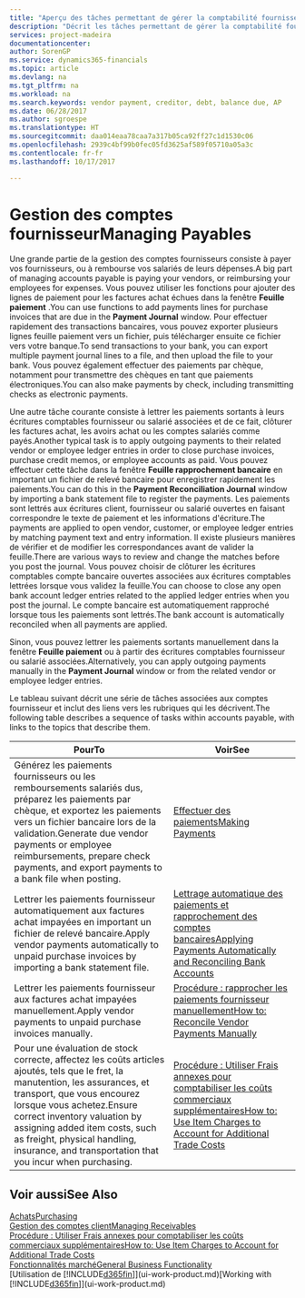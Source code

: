 ```yaml
---
title: "Aperçu des tâches permettant de gérer la comptabilité fournisseur| Microsoft Docs"
description: "Décrit les tâches permettant de gérer la comptabilité fournisseur, par exemple, le paiement des créditeurs ou le lettrage de paiements sortants dans la comptabilité pour clôturer des factures ou des avoirs."
services: project-madeira
documentationcenter: 
author: SorenGP
ms.service: dynamics365-financials
ms.topic: article
ms.devlang: na
ms.tgt_pltfrm: na
ms.workload: na
ms.search.keywords: vendor payment, creditor, debt, balance due, AP
ms.date: 06/28/2017
ms.author: sgroespe
ms.translationtype: HT
ms.sourcegitcommit: daa014eaa78caa7a317b05ca92ff27c1d1530c06
ms.openlocfilehash: 2939c4bf99b0fec05fd3625af589f05710a05a3c
ms.contentlocale: fr-fr
ms.lasthandoff: 10/17/2017

---
```

# <a name="managing-payables"></a><span data-ttu-id="a7c6a-103">Gestion des comptes fournisseur</span><span class="sxs-lookup"><span data-stu-id="a7c6a-103">Managing Payables</span></span>
<span data-ttu-id="a7c6a-104">Une grande partie de la gestion des comptes fournisseurs consiste à payer vos fournisseurs, ou à rembourse vos salariés de leurs dépenses.</span><span class="sxs-lookup"><span data-stu-id="a7c6a-104">A big part of managing accounts payable is paying your vendors, or reimbursing your employees for expenses.</span></span> <span data-ttu-id="a7c6a-105">Vous pouvez utiliser les fonctions pour ajouter des lignes de paiement pour les factures achat échues dans la fenêtre **Feuille paiement** .</span><span class="sxs-lookup"><span data-stu-id="a7c6a-105">You can use functions to add payments lines for purchase invoices that are due in the **Payment Journal** window.</span></span> <span data-ttu-id="a7c6a-106">Pour effectuer rapidement des transactions bancaires, vous pouvez exporter plusieurs lignes feuille paiement vers un fichier, puis télécharger ensuite ce fichier vers votre banque.</span><span class="sxs-lookup"><span data-stu-id="a7c6a-106">To send transactions to your bank, you can export multiple payment journal lines to a file, and then upload the file to your bank.</span></span> <span data-ttu-id="a7c6a-107">Vous pouvez également effectuer des paiements par chèque, notamment pour transmettre des chèques en tant que paiements électroniques.</span><span class="sxs-lookup"><span data-stu-id="a7c6a-107">You can also make payments by check, including transmitting checks as electronic payments.</span></span>

<span data-ttu-id="a7c6a-108">Une autre tâche courante consiste à lettrer les paiements sortants à leurs écritures comptables fournisseur ou salarié associées et de ce fait, clôturer les factures achat, les avoirs achat ou les comptes salariés comme payés.</span><span class="sxs-lookup"><span data-stu-id="a7c6a-108">Another typical task is to apply outgoing payments to their related vendor or employee ledger entries in order to close purchase invoices, purchase credit memos, or employee accounts as paid.</span></span> <span data-ttu-id="a7c6a-109">Vous pouvez effectuer cette tâche dans la fenêtre **Feuille rapprochement bancaire** en important un fichier de relevé bancaire pour enregistrer rapidement les paiements.</span><span class="sxs-lookup"><span data-stu-id="a7c6a-109">You can do this in the **Payment Reconciliation Journal** window by importing a bank statement file to register the payments.</span></span> <span data-ttu-id="a7c6a-110">Les paiements sont lettrés aux écritures client, fournisseur ou salarié ouvertes en faisant correspondre le texte de paiement et les informations d'écriture.</span><span class="sxs-lookup"><span data-stu-id="a7c6a-110">The payments are applied to open vendor, customer, or employee ledger entries by matching payment text and entry information.</span></span> <span data-ttu-id="a7c6a-111">Il existe plusieurs manières de vérifier et de modifier les correspondances avant de valider la feuille.</span><span class="sxs-lookup"><span data-stu-id="a7c6a-111">There are various ways to review and change the matches before you post the journal.</span></span> <span data-ttu-id="a7c6a-112">Vous pouvez choisir de clôturer les écritures comptables compte bancaire ouvertes associées aux écritures comptables lettrées lorsque vous validez la feuille.</span><span class="sxs-lookup"><span data-stu-id="a7c6a-112">You can choose to close any open bank account ledger entries related to the applied ledger entries when you post the journal.</span></span> <span data-ttu-id="a7c6a-113">Le compte bancaire est automatiquement rapproché lorsque tous les paiements sont lettrés.</span><span class="sxs-lookup"><span data-stu-id="a7c6a-113">The bank account is automatically reconciled when all payments are applied.</span></span>

<span data-ttu-id="a7c6a-114">Sinon, vous pouvez lettrer les paiements sortants manuellement dans la fenêtre **Feuille paiement** ou à partir des écritures comptables fournisseur ou salarié associées.</span><span class="sxs-lookup"><span data-stu-id="a7c6a-114">Alternatively, you can apply outgoing payments manually in the **Payment Journal** window or from the related vendor or employee ledger entries.</span></span>

<span data-ttu-id="a7c6a-115">Le tableau suivant décrit une série de tâches associées aux comptes fournisseur et inclut des liens vers les rubriques qui les décrivent.</span><span class="sxs-lookup"><span data-stu-id="a7c6a-115">The following table describes a sequence of tasks within accounts payable, with links to the topics that describe them.</span></span>

| <span data-ttu-id="a7c6a-116">Pour</span><span class="sxs-lookup"><span data-stu-id="a7c6a-116">To</span></span> | <span data-ttu-id="a7c6a-117">Voir</span><span class="sxs-lookup"><span data-stu-id="a7c6a-117">See</span></span> |
| --- | --- |
| <span data-ttu-id="a7c6a-118">Générez les paiements fournisseurs ou les remboursements salariés dus, préparez les paiements par chèque, et exportez les paiements vers un fichier bancaire lors de la validation.</span><span class="sxs-lookup"><span data-stu-id="a7c6a-118">Generate due vendor payments or employee reimbursements, prepare check payments, and export payments to a bank file when posting.</span></span> |[<span data-ttu-id="a7c6a-119">Effectuer des paiements</span><span class="sxs-lookup"><span data-stu-id="a7c6a-119">Making Payments</span></span>](payables-make-payments.md) |
| <span data-ttu-id="a7c6a-120">Lettrer les paiements fournisseur automatiquement aux factures achat impayées en important un fichier de relevé bancaire.</span><span class="sxs-lookup"><span data-stu-id="a7c6a-120">Apply vendor payments automatically to unpaid purchase invoices by importing a bank statement file.</span></span> |[<span data-ttu-id="a7c6a-121">Lettrage automatique des paiements et rapprochement des comptes bancaires</span><span class="sxs-lookup"><span data-stu-id="a7c6a-121">Applying Payments Automatically and Reconciling Bank Accounts</span></span>](receivables-apply-payments-auto-reconcile-bank-accounts.md) |
| <span data-ttu-id="a7c6a-122">Lettrer les paiements fournisseur aux factures achat impayées manuellement.</span><span class="sxs-lookup"><span data-stu-id="a7c6a-122">Apply vendor payments to unpaid purchase invoices manually.</span></span> |[<span data-ttu-id="a7c6a-123">Procédure : rapprocher les paiements fournisseur manuellement</span><span class="sxs-lookup"><span data-stu-id="a7c6a-123">How to: Reconcile Vendor Payments Manually</span></span>](payables-how-apply-purchase-transactions-manually.md) |
|<span data-ttu-id="a7c6a-124">Pour une évaluation de stock correcte, affectez les coûts articles ajoutés, tels que le fret, la manutention, les assurances, et transport, que vous encourez lorsque vous achetez.</span><span class="sxs-lookup"><span data-stu-id="a7c6a-124">Ensure correct inventory valuation by assigning added item costs, such as freight, physical handling, insurance, and transportation that you incur when purchasing.</span></span>|[<span data-ttu-id="a7c6a-125">Procédure : Utiliser Frais annexes pour comptabiliser les coûts commerciaux supplémentaires</span><span class="sxs-lookup"><span data-stu-id="a7c6a-125">How to: Use Item Charges to Account for Additional Trade Costs</span></span>](payables-how-assign-item-charges.md)|

## <a name="see-also"></a><span data-ttu-id="a7c6a-126">Voir aussi</span><span class="sxs-lookup"><span data-stu-id="a7c6a-126">See Also</span></span>
[<span data-ttu-id="a7c6a-127">Achats</span><span class="sxs-lookup"><span data-stu-id="a7c6a-127">Purchasing</span></span>](purchasing-manage-purchasing.md)  
[<span data-ttu-id="a7c6a-128">Gestion des comptes client</span><span class="sxs-lookup"><span data-stu-id="a7c6a-128">Managing Receivables</span></span>](receivables-manage-receivables.md)  
[<span data-ttu-id="a7c6a-129">Procédure : Utiliser Frais annexes pour comptabiliser les coûts commerciaux supplémentaires</span><span class="sxs-lookup"><span data-stu-id="a7c6a-129">How to: Use Item Charges to Account for Additional Trade Costs</span></span>](payables-how-assign-item-charges.md)  
[<span data-ttu-id="a7c6a-130">Fonctionnalités marché</span><span class="sxs-lookup"><span data-stu-id="a7c6a-130">General Business Functionality</span></span>](ui-across-business-areas.md)  
<span data-ttu-id="a7c6a-131">[Utilisation de [!INCLUDE[d365fin](includes/d365fin_md.md)]](ui-work-product.md)</span><span class="sxs-lookup"><span data-stu-id="a7c6a-131">[Working with [!INCLUDE[d365fin](includes/d365fin_md.md)]](ui-work-product.md)</span></span>

